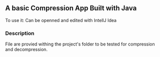 <h2>A basic Compression App Built with Java</h2>
<p>To use it: Can be openned and edited with IntellJ Idea</p>
<h3>Description</h3>
<p>File are provied withing the project's folder to be tested for compression and decompression.</p>
